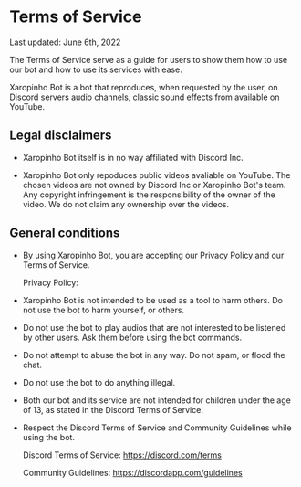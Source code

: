 # Terms of Service

Last updated: June 6th, 2022

The Terms of Service serve as a guide for users to show them how to use our bot and how to use its services with ease.

Xaropinho Bot is a bot that reproduces, when requested by the user, on Discord servers audio channels, classic sound effects from available on YouTube.

## Legal disclaimers

* Xaropinho Bot itself is in no way affiliated with Discord Inc.

* Xaropinho Bot only repoduces public videos avaliable on YouTube. The chosen videos are not owned by Discord Inc or Xaropinho Bot's team. Any copyright infringement is the responsibility of the owner of the video. We do not claim any ownership over the videos.

## General conditions

* By using Xaropinho Bot, you are accepting our Privacy Policy and our Terms of Service.

	Privacy Policy: 

* Xaropinho Bot is not intended to be used as a tool to harm others. Do not use the bot to harm yourself, or others. 

* Do not use the bot to play audios that are not interested to be listened by other users. Ask them before using the bot commands.

* Do not attempt to abuse the bot in any way. Do not spam, or flood the chat. 

* Do not use the bot to do anything illegal.

* Both our bot and its service are not intended for children under the age of 13, as stated in the Discord Terms of Service.

* Respect the Discord Terms of Service and Community Guidelines while using the bot. 

	Discord Terms of Service: https://discord.com/terms 

	Community Guidelines: https://discordapp.com/guidelines 
